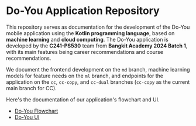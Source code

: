 # Do-You Application Repository

This repository serves as documentation for the development of the Do-You mobile application using the **Kotlin programming language**, based on **machine learning** and **cloud computing**. The Do-You application is developed by the **C241-PS530** team from **Bangkit Academy 2024 Batch 1**, with its main features being career recommendations and course recommendations.

We document the frontend development on the `md` branch, machine learning models for feature needs on the `ml` branch, and endpoints for the application on the `cc`, `cc-copy`, and `cc-dual` branches (`cc-copy` as the current main branch for CC).

Here's the documentation of our application's flowchart and UI.
- [Do-You Flowchart](https://www.figma.com/design/BQd2WL82T30Y3E5wZajkl0/DO-YOU?node-id=12-2&t=xu8sbDnsLrTu6n1U-0)
- [Do-You UI](https://www.figma.com/design/nMrYp9ltwgej5n1eNgM4rI/do-you-c241-ps530?node-id=0-1&t=VKEtnoMzxuAE9EbZ-1)
